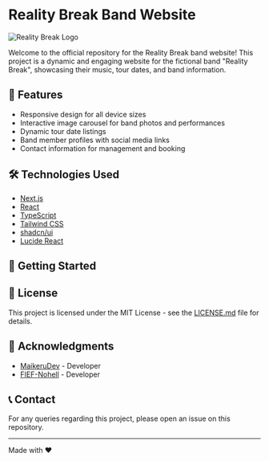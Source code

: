 # Reality Break Band Website

![Reality Break Logo](/public/logo.png)

Welcome to the official repository for the Reality Break band website! This project is a dynamic and engaging website for the fictional band "Reality Break", showcasing their music, tour dates, and band information.

## 🎸 Features

- Responsive design for all device sizes
- Interactive image carousel for band photos and performances
- Dynamic tour date listings
- Band member profiles with social media links
- Contact information for management and booking

## 🛠 Technologies Used

- [Next.js](https://nextjs.org/)
- [React](https://reactjs.org/)
- [TypeScript](https://www.typescriptlang.org/)
- [Tailwind CSS](https://tailwindcss.com/)
- [shadcn/ui](https://ui.shadcn.com/)
- [Lucide React](https://lucide.dev/)

## 🚀 Getting Started

## 📜 License

This project is licensed under the MIT License - see the [LICENSE.md](LICENSE.md) file for details.

## 🙏 Acknowledgments

- [MaikeruDev](https://github.com/MaikeruDev) - Developer
- [FIEF-Nohell](https://github.com/FIEF-Nohell) - Developer

## 📞 Contact

For any queries regarding this project, please open an issue on this repository.

---

Made with ❤️
